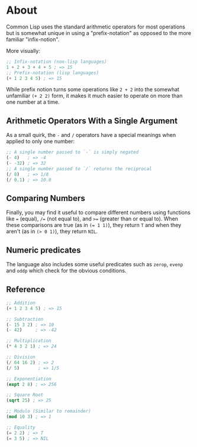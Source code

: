 # About

Common Lisp uses the standard arithmetic operators for most operations but is somewhat unique in using a "prefix-notation" as opposed to the more familiar "infix-notion". 

More visually:

```lisp
;; Infix-notation (non-lisp languages)
1 + 2 + 3 + 4 + 5 ; => 15
;; Prefix-notation (lisp languages)
(+ 1 2 3 4 5) ; => 15
```

While prefix notion turns some operations like `2 + 2` into the somewhat unfamiliar `(+ 2 2)` form, it makes it much easier to operate on more than one number at a time.

## Arithmetic Operators With a Single Argument

As a small quirk, the `-` and `/` operators have a special meanings when applied to only one number:

```lisp
;; A single number passed to `-` is simply negated
(- 4)   ; => -4
(- -32) ; => 32
;; A single number passed to `/` returns the reciprocal
(/ 8)   ; => 1/8
(/ 0.1) ; => 10.0
```

## Comparing Numbers

Finally, you may find it useful to compare different numbers using functions like `=` (equal), `/=` (not equal to), and `>=` (greater than or equal to).
When these comparisons are true (as in `(= 1 1)`), they return `T` and when they aren't (as in `(> 0 1)`), they return `NIL`.

## Numeric predicates

The language also includes some useful predicates such as `zerop`, `evenp` and `oddp` which check for the obvious conditions.

## Reference

```lisp
;; Addition
(+ 1 2 3 4 5) ; => 15

;; Subtraction
(- 15 3 2) ; => 10
(- 42)     ; => -42

;; Multiplication
(* 4 3 2 1) ; => 24

;; Division
(/ 64 16 2) ; => 2
(/ 5)       ; => 1/5

;; Exponentiation
(expt 2 8) ; => 256

;; Square Root
(sqrt 25) ; => 25

;; Modulo (Similar to remainder)
(mod 10 3) ; => 1

;; Equality
(= 2 2) ; => T
(= 3 5) ; => NIL
```
